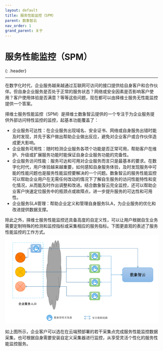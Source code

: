```yaml
---
layout: default
title: 服务性能监控（SPM）
parent: 数象智云
nav_order: 1
grand_parent: 关于
---
```


# 服务性能监控（SPM）
{: .header}

---

在数字化时代，企业服务越来越通过互联网可访问的接口提供给自身客户和合作伙伴。但自身企业服务是否处于正常的服务状态？网络或安全因素是否影响客户使用？客户使用体验是否满意？等等这些问题，现在都可以由择维士服务无性能监控提供一个答案。

择维士服务性能监控（SPM）是择维士数象智云提供的一个专注于为企业服务提供外部访问特性监控的监控，起基本功能覆盖了：
* 企业服务可达性：在企业服务出现域名、安全证书、网络或自身服务出错时能及时发现，并先于客户做出帮助企业做出反应，避免对企业客户或合作伙伴造成更大影响。
* 企业服务可用性：随时检测企业服务各项个功能是否正常可用，帮助客户在维护、升级或扩展服务功能时能保证自身企业服务功能的完备性。
* 企业服务访问性能：服务可达和可用对企业服务而言只是最基本的要求。在数字化时代，用户体验越来越重要，如何感知自身服务体验，及时发现服务中可能的性能问题也是服务性能监控要解决的一个问题。数象智云的服务性能监控可以帮助企业用户在无需任何改动的情况下了解自生服务的访问性能特性和变化情况，从而能及时作出调整和改进。结合数象智云完全监控，还可以帮助企业客户快速定位服务中的瓶颈点或故障点，进一步提升服务的可达性和可用性。
* 企业服务SLA管理：帮助企业定义和管理自身服务SLA，为企业服务的优化和改进提供数据支撑。

除此之外，择维士服务性能监控还具备高度的自定义性，可以让用户根据自生业务需要定制特殊的检测和监控指标或采集相应的服务指标。下图更直观的表述了服务性能监控的工作方式。
![spm.png](/assets/images/spm.png)

如上图所示，企业客户可以选在在云端预部署的若干采集点完成服务性能监控数据采集，也可根据自身需要安装自定义采集器进行监控，从享受灵活个性化的服务性能监控服务。
